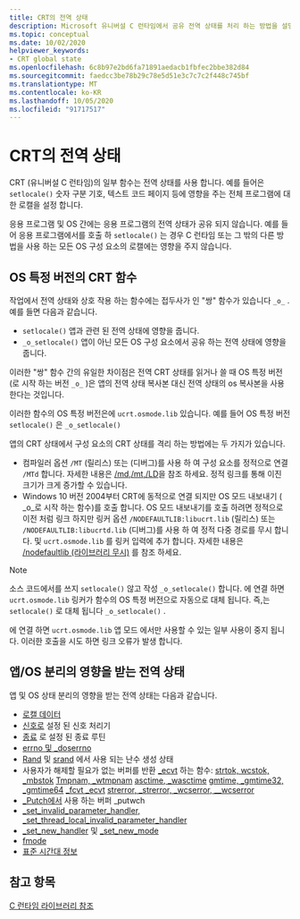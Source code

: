 ```yaml
---
title: CRT의 전역 상태
description: Microsoft 유니버설 C 런타임에서 공유 전역 상태를 처리 하는 방법을 설명 합니다.
ms.topic: conceptual
ms.date: 10/02/2020
helpviewer_keywords:
- CRT global state
ms.openlocfilehash: 6c8b97e2bd6fa71891aedacb1fbfec2bbe382d84
ms.sourcegitcommit: faedcc3be78b29c78e5d51e3c7c7c2f448c745bf
ms.translationtype: MT
ms.contentlocale: ko-KR
ms.lasthandoff: 10/05/2020
ms.locfileid: "91717517"
---
```

# <a name="global-state-in-the-crt"></a>CRT의 전역 상태

CRT (유니버설 C 런타임)의 일부 함수는 전역 상태를 사용 합니다. 예를 들어은 `setlocale()` 숫자 구분 기호, 텍스트 코드 페이지 등에 영향을 주는 전체 프로그램에 대 한 로캘을 설정 합니다.

응용 프로그램 및 OS 간에는 응용 프로그램의 전역 상태가 공유 되지 않습니다. 예를 들어 응용 프로그램에서를 호출 하 `setlocale()` 는 경우 C 런타임 또는 그 밖의 다른 방법을 사용 하는 모든 OS 구성 요소의 로캘에는 영향을 주지 않습니다.

## <a name="os-specific-versions-of-crt-functions"></a>OS 특정 버전의 CRT 함수

작업에서 전역 상태와 상호 작용 하는 함수에는 접두사가 인 "쌍" 함수가 있습니다 `_o_` . 예를 들면 다음과 같습니다.

- `setlocale()` 앱과 관련 된 전역 상태에 영향을 줍니다.
- `_o_setlocale()` 앱이 아닌 모든 OS 구성 요소에서 공유 하는 전역 상태에 영향을 줍니다.

이러한 "쌍" 함수 간의 유일한 차이점은 전역 CRT 상태를 읽거나 쓸 때 OS 특정 버전 (로 시작 하는 버전 `_o_` )은 앱의 전역 상태 복사본 대신 전역 상태의 os 복사본을 사용 한다는 것입니다.

이러한 함수의 OS 특정 버전은에 `ucrt.osmode.lib` 있습니다. 예를 들어 OS 특정 버전 `setlocale()` 은 `_o_setlocale()`

앱의 CRT 상태에서 구성 요소의 CRT 상태를 격리 하는 방법에는 두 가지가 있습니다.

- 컴파일러 옵션 `/MT` (릴리스) 또는 (디버그)를 사용 하 여 구성 요소를 정적으로 연결 `/MTd` 합니다. 자세한 내용은 [/md,/mt,/LD](../build/reference/md-mt-ld-use-run-time-library.md)을 참조 하세요. 정적 링크를 통해 이진 크기가 크게 증가할 수 있습니다.
- Windows 10 버전 2004부터 CRT에 동적으로 연결 되지만 OS 모드 내보내기 ( _o_로 시작 하는 함수)를 호출 합니다. OS 모드 내보내기를 호출 하려면 정적으로 이전 처럼 링크 하지만 링커 옵션 `/NODEFAULTLIB:libucrt.lib` (릴리스) 또는 `/NODEFAULTLIB:libucrtd.lib` (디버그)를 사용 하 여 정적 다중 경로를 무시 합니다. 및 `ucrt.osmode.lib` 를 링커 입력에 추가 합니다. 자세한 내용은 [/nodefaultlib (라이브러리 무시)](../build/reference/nodefaultlib-ignore-libraries.md) 를 참조 하세요.

> [!Note]
> 소스 코드에서를 쓰지 `setlocale()` 않고 작성 `_o_setlocale()` 합니다. 에 연결 하면 `ucrt.osmode.lib` 링커가 함수의 OS 특정 버전으로 자동으로 대체 됩니다. 즉,는 `setlocale()` 로 대체 됩니다 `_o_setlocale()` .

에 연결 하면 `ucrt.osmode.lib` 앱 모드 에서만 사용할 수 있는 일부 사용이 중지 됩니다. 이러한 호출을 시도 하면 링크 오류가 발생 합니다.

## <a name="global-state-affected-by-appos-separation"></a>앱/OS 분리의 영향을 받는 전역 상태

앱 및 OS 상태 분리의 영향을 받는 전역 상태는 다음과 같습니다.

- [로캘 데이터](locale.md)
- [신호로](reference/signal.md) 설정 된 신호 처리기
- [종료](reference/set-terminate-crt.md) 로 설정 된 종료 루틴
- [errno 및 _doserrno](errno-doserrno-sys-errlist-and-sys-nerr.md)
- [Rand](reference/rand.md) 및 [srand](reference/srand.md) 에서 사용 되는 난수 생성 상태
- 사용자가 해제할 필요가 없는 버퍼를 반환 [_ecvt](reference/ecvt.md) 하는 함수: [strtok, wcstok, _mbstok](reference/strtok-strtok-l-wcstok-wcstok-l-mbstok-mbstok-l.md) [Tmpnam, _wtmpnam](reference/tempnam-wtempnam-tmpnam-wtmpnam.md) [asctime, _wasctime](reference/asctime-wasctime.md) [gmtime, _gmtime32, _gmtime64](reference/gmtime-gmtime32-gmtime64.md) [_fcvt _ecvt](reference/fcvt.md) [strerror, _strerror, _wcserror, __wcserror](reference/strerror-strerror-wcserror-wcserror.md)
- [_Putch에서](reference/putch-putwch.md) 사용 하는 버퍼 _putwch
- [_set_invalid_parameter_handler, _set_thread_local_invalid_parameter_handler](reference/set-invalid-parameter-handler-set-thread-local-invalid-parameter-handler.md)
- [_set_new_handler](reference/set-new-handler.md) 및 [_set_new_mode](reference/set-new-mode.md)
- [fmode](text-and-binary-mode-file-i-o.md)
- [표준 시간대 정보](time-management.md)

## <a name="see-also"></a>참고 항목

[C 런타임 라이브러리 참조](c-run-time-library-reference.md)
